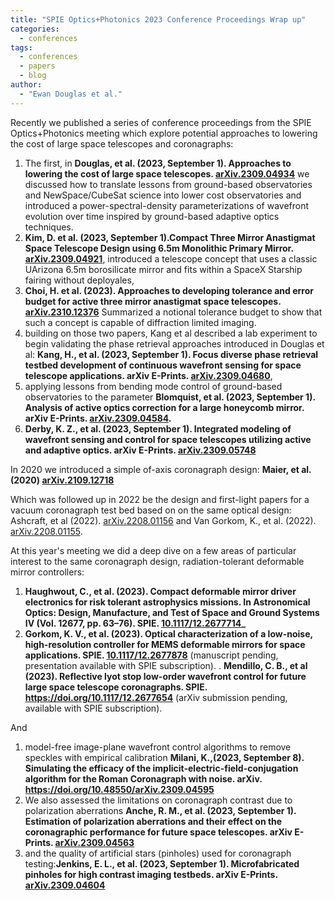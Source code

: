 ```yaml
---
title: "SPIE Optics+Photonics 2023 Conference Proceedings Wrap up"
categories:
  - conferences
tags:
  - conferences
  - papers
  - blog
author:
  - "Ewan Douglas et al."
---
```


Recently we published a series of conference proceedings from the SPIE Optics+Photonics meeting which explore potential approaches to lowering the cost of large space telescopes and coronagraphs:
1. The first, in **Douglas, et al. (2023, September 1). Approaches to lowering the cost of large space telescopes. [arXiv.2309.04934](https://doi.org/10.48550/arXiv.2309.04934)** we discussed how to translate lessons from ground-based observatories and NewSpace/CubeSat science into lower cost observatories and introduced a power-spectral-density parameterizations of wavefront evolution over time inspired by ground-based adaptive optics techniques.
1. **Kim, D. et al. (2023, September 1).Compact Three Mirror Anastigmat Space Telescope Design using 6.5m Monolithic Primary Mirror. [arXiv.2309.04921](https://doi.org/10.48550/arXiv.2309.04921)**, introduced a telescope concept that uses a classic UArizona 6.5m borosilicate mirror and fits within a SpaceX Starship fairing without deployales,
1. **Choi, H. et al. (2023).  Approaches to developing tolerance and error budget for active three mirror anastigmat space telescopes. [arXiv.2310.12376](https://arxiv.org/abs/2310.12376)**  Summarized a notional tolerance budget to show that such a concept is capable of diffraction limited imaging. 
1. building on those two papers, Kang et al  described a lab experiment to begin validating the phase retrieval approaches introduced in Douglas et al: **Kang, H., et al. (2023, September 1). Focus diverse phase retrieval testbed development of continuous wavefront sensing for space telescope applications. arXiv E-Prints. [arXiv.2309.04680](https://doi.org/10.48550/arXiv.2309.04680)**, 
1. applying lessons from bending mode control of ground-based observatories to the parameter  **Blomquist, et al. (2023, September 1). Analysis of active optics correction for a large honeycomb mirror. arXiv E-Prints. [arXiv.2309.04584](https://doi.org/10.48550/arXiv.2309.04584).**
2.   **Derby, K. Z., et al. (2023, September 1). Integrated modeling of wavefront sensing and control for space telescopes utilizing active and adaptive optics. arXiv E-Prints. [arXiv.2309.05748](https://doi.org/10.48550/arXiv.2309.05748)**


In 2020 we introduced a simple of-axis coronagraph design: **Maier, et al. (2020) [arXiv.2109.12718](http://arxiv.org/abs/2109.12718)**

Which was followed up in 2022 be the design and first-light papers for a vacuum coronagraph test bed based on on the same optical design: Ashcraft, et al (2022). [arXiv.2208.01156](https://doi.org/10.48550/arXiv.2208.01156) and Van Gorkom, K., et al. (2022). [arXiv.2208.01155](https://doi.org/10.48550/arXiv.2208.01155).

At this year's meeting we did a deep dive on a few areas of particular interest to the same coronagraph design, radiation-tolerant deformable mirror controllers: 
1. **Haughwout, C., et al.  (2023). Compact deformable mirror driver electronics for risk tolerant astrophysics missions. In Astronomical Optics: Design, Manufacture, and Test of Space and Ground Systems IV (Vol. 12677, pp. 63–76). SPIE. [10.1117/12.2677714](https://doi.org/10.1117/12.2677714)_**
1. **Gorkom, K. V.,  et al. (2023). Optical characterization of a low-noise, high-resolution controller for MEMS deformable mirrors for space applications.  SPIE. [10.1117/12.2677878](https://doi.org/10.1117/12.2677878)** (manuscript pending, presentation available with SPIE subscription).
. **Mendillo, C. B., et al (2023). Reflective lyot stop low-order wavefront control for future large space telescope coronagraphs.  SPIE. https://doi.org/10.1117/12.2677654** (arXiv submission pending, available with SPIE subscription).

And
1. model-free image-plane wavefront control algorithms to remove speckles with empirical calibration **Milani, K.,(2023, September 8). Simulating the efficacy of the implicit-electric-field-conjugation algorithm for the Roman Coronagraph with noise. arXiv. https://doi.org/10.48550/arXiv.2309.04595**
1. We also assessed the limitations on coronagraph contrast due to polarization aberrations 
**Anche, R. M., et al. (2023, September 1). Estimation of polarization aberrations and their effect on the coronagraphic performance for future space telescopes. arXiv E-Prints. [arXiv.2309.04563](https://doi.org/10.48550/arXiv.2309.04563)**
1. and the quality of artificial stars (pinholes) used for coronagraph testing:**Jenkins, E. L., et al. (2023, September 1). Microfabricated pinholes for high contrast imaging testbeds. arXiv E-Prints. [arXiv.2309.04604](https://doi.org/10.48550/arXiv.2309.04604)**




